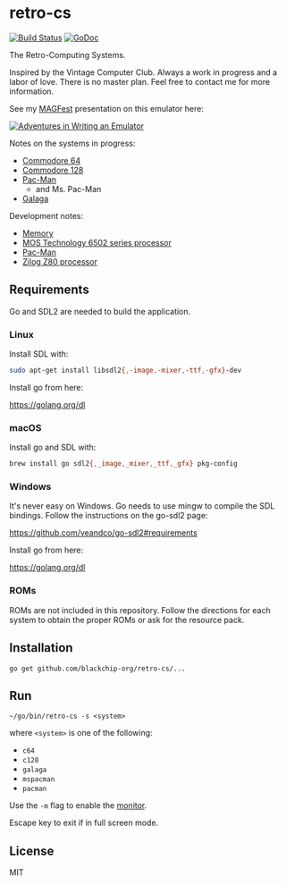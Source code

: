 # retro-cs

[![Build Status](https://travis-ci.com/blackchip-org/retro-cs.svg?branch=master)](https://travis-ci.com/blackchip-org/retro-cs) [![GoDoc](https://godoc.org/github.com/blackchip-org/retro-cs?status.svg)](https://godoc.org/github.com/blackchip-org/retro-cs)

The Retro-Computing Systems.

Inspired by the Vintage Computer Club. Always a work in progress and a labor of love. There is no master plan. Feel free to contact me for more information.

See my [MAGFest](https://www.magfest.org/) presentation on this emulator here:

[![Adventures in Writing an Emulator](https://img.youtube.com/vi/kO0rGXFjIA8/0.jpg)](https://www.youtube.com/watch?v=kO0rGXFjIA8 "Adventures in Writing an Emulator")

Notes on the systems in progress:

- [Commodore 64](doc/c64.md)
- [Commodore 128](doc/c128.md)
- [Pac-Man](doc/pacman.md)
  - and Ms. Pac-Man
- [Galaga](doc/galaga.md)

Development notes:

- [Memory](doc/memory.md)
- [MOS Technology 6502 series processor](doc/m6502.md)
- [Pac-Man](https://github.com/blackchip-org/retro-cs/blob/master/doc/pacman.md#development-notes)
- [Zilog Z80 processor](doc/z80.md)

## Requirements

Go and SDL2 are needed to build the application.

### Linux

Install SDL with:

```bash
sudo apt-get install libsdl2{,-image,-mixer,-ttf,-gfx}-dev
```

Install go from here:

https://golang.org/dl

### macOS

Install go and SDL with:

```bash
brew install go sdl2{,_image,_mixer,_ttf,_gfx} pkg-config
```

### Windows

It's never easy on Windows. Go needs to use mingw to compile the SDL bindings. Follow the instructions on the go-sdl2 page:

https://github.com/veandco/go-sdl2#requirements

Install go from here:

https://golang.org/dl

### ROMs

ROMs are not included in this repository. Follow the directions for each system to obtain the proper ROMs or ask for the resource pack.


## Installation

```
go get github.com/blackchip-org/retro-cs/...
```

## Run

```
~/go/bin/retro-cs -s <system>
```

where `<system>` is one of the following:

- `c64`
- `c128`
- `galaga`
- `mspacman`
- `pacman`

Use the `-m` flag to enable the [monitor](doc/monitor.md).

Escape key to exit if in full screen mode.

## License

MIT
